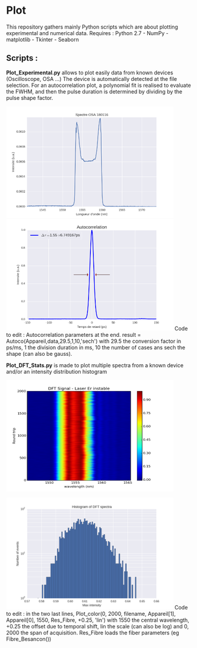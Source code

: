 # Plot
This repository gathers mainly Python scripts which are about plotting experimental and numerical data.
Requires : Python 2.7 - NumPy - matplotlib - Tkinter - Seaborn

<h2>Scripts :</h2>

<b>Plot_Experimental.py</b> allows to plot easily data from known devices (Oscilloscope, OSA ...)
The device is automatically detected at the file selection. 
For an autocorrelation plot, a polynomial fit is realised to evaluate the FWHM, and then the pulse duration is determined by dividing by the pulse shape factor.

<a href="url"><img src="Images/spectre_osa.png"  height="300" width="450" ></a>
<a href="url"><img src="Images/autoco.png"  height="300" width="450" ></a>
Code to edit : Autocorrelation parameters at the end. 
result = Autoco(Appareil,data,29.5,1,10,'sech') with 29.5 the conversion factor in ps/ms, 1 the division duration in ms, 10 the number of cases ans sech the shape (can also be gauss).

<b>Plot_DFT_Stats.py</b> is made to plot multiple spectra from a known device and/or an intensity distribution histogram

<a href="url"><img src="Images/color.png" height="300" width="450" ></a>


<a href="url"><img src="Images/histo.png" height="300" width="450" ></a>
Code to edit : in the two last lines,
Plot_color(0, 2000, filename, Appareil[1], Appareil[0], 1550, Res_Fibre, +0.25, 'lin')
with 1550 the central wavelength, +0.25 the offset due to temporal shift, lin the scale (can also be log) and 0, 2000 the span of acquisition.
Res_Fibre loads the fiber parameters  (eg Fibre_Besancon()) 
